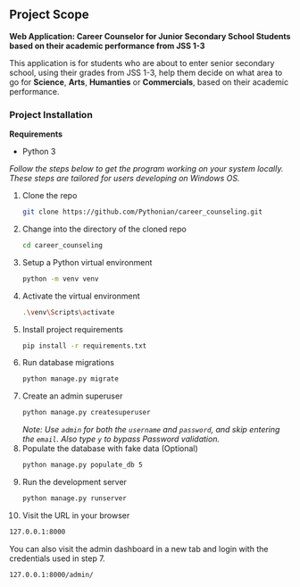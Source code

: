 Project Scope
---

**Web Application: Career Counselor for Junior Secondary School Students based on their academic performance from JSS 1-3**

This application is for students who are about to enter senior secondary school, using their grades from JSS 1-3, help them decide on what area to go for **Science**, **Arts**, **Humanties** or **Commercials**, based on their academic performance.


### Project Installation

**Requirements**

- Python 3

_Follow the steps below to get the program working on your system locally. These steps are tailored for users developing on Windows OS._

1. Clone the repo
   ```sh
   git clone https://github.com/Pythonian/career_counseling.git
   ```
2. Change into the directory of the cloned repo
   ```sh
   cd career_counseling
   ```
3. Setup a Python virtual environment
   ```sh
   python -m venv venv
   ```
4. Activate the virtual environment
   ```sh
   .\venv\Scripts\activate
   ```
5. Install project requirements
   ```sh
   pip install -r requirements.txt
   ```
6. Run database migrations
   ```sh
   python manage.py migrate
   ```
7. Create an admin superuser
   ```sh
   python manage.py createsuperuser
   ```
   _Note: Use `admin` for both the `username` and `password`, and skip entering the `email`. Also type `y` to bypass Password validation._
8. Populate the database with fake data (Optional)
   ```sh
   python manage.py populate_db 5
   ```
9. Run the development server
   ```sh
   python manage.py runserver
   ```
10. Visit the URL in your browser
   ```sh
   127.0.0.1:8000
   ```
   You can also visit the admin dashboard in a new tab and login with the credentials used in step 7.
   ```sh
   127.0.0.1:8000/admin/
   ```
